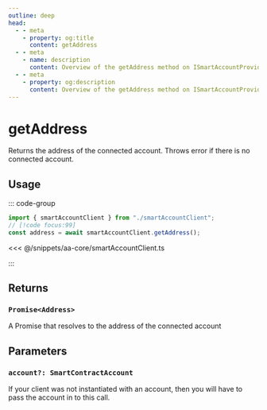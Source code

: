 ```yaml
---
outline: deep
head:
  - - meta
    - property: og:title
      content: getAddress
  - - meta
    - name: description
      content: Overview of the getAddress method on ISmartAccountProvider
  - - meta
    - property: og:description
      content: Overview of the getAddress method on ISmartAccountProvider
---
```


# getAddress

Returns the address of the connected account. Throws error if there is no connected account.

## Usage

::: code-group

```ts [example.ts]
import { smartAccountClient } from "./smartAccountClient";
// [!code focus:99]
const address = await smartAccountClient.getAddress();
```

<<< @/snippets/aa-core/smartAccountClient.ts

:::

## Returns

### `Promise<Address>`

A Promise that resolves to the address of the connected account

## Parameters

### `account?: SmartContractAccount`

If your client was not instantiated with an account, then you will have to pass the account in to this call.
